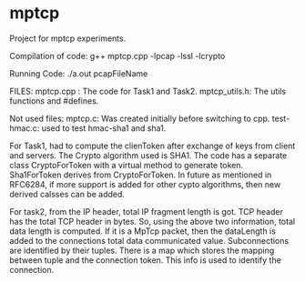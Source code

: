 # mptcp

Project for mptcp experiments.

Compilation of code:
g++ mptcp.cpp -lpcap -lssl -lcrypto 

Running Code:
./a.out pcapFileName


FILES:
mptcp.cpp : The code for Task1 and Task2.
mptcp_utils.h: The utils functions and #defines.

Not used files:
mptcp.c: Was created initially before switching to cpp.
test-hmac.c: used to test hmac-sha1 and sha1.


For Task1, had to compute the clienToken after exchange of keys from client and servers.
The Crypto algorithm used is SHA1.
The code has a separate class CryptoForToken with a virtual method to generate token.
Sha1ForToken derives from CryptoForToken. In future as mentioned in RFC6284, if more
support is added for other cypto algorithms, then new derived calsses can be added.

For task2, from the IP header, total IP fragment length is got. TCP header has the
total TCP header in bytes. So, using the above two information, total data length
is computed. If it is a MpTcp packet, then the dataLength is added to the connections
total data communicated value. Subconnections are identified by their tuples. There is
a map which stores the mapping between tuple and the connection token. This info is used
to identify the connection. 
